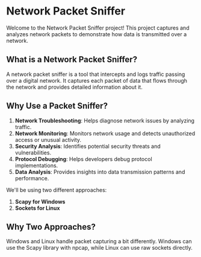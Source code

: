 # Network Packet Sniffer

Welcome to the Network Packet Sniffer project! This project captures and analyzes network packets to demonstrate how data is transmitted over a network.

## What is a Network Packet Sniffer?

A network packet sniffer is a tool that intercepts and logs traffic passing over a digital network. It captures each packet of data that flows through the network and provides detailed information about it.

## Why Use a Packet Sniffer?

1. **Network Troubleshooting**: Helps diagnose network issues by analyzing traffic.
2. **Network Monitoring**: Monitors network usage and detects unauthorized access or unusual activity.
3. **Security Analysis**: Identifies potential security threats and vulnerabilities.
4. **Protocol Debugging**: Helps developers debug protocol implementations.
5. **Data Analysis**: Provides insights into data transmission patterns and performance.

We'll be using two different approaches: 
1. **Scapy for Windows**
2. **Sockets for Linux**

## Why Two Approaches?
Windows and Linux handle packet capturing a bit differently. Windows can use the Scapy library with npcap, while Linux can use raw sockets directly.

 
